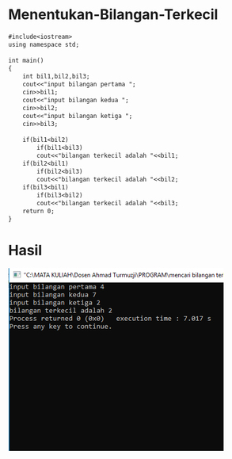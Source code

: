 # Menentukan-Bilangan-Terkecil
    #include<iostream>
    using namespace std;

    int main()
    {
        int bil1,bil2,bil3;
        cout<<"input bilangan pertama ";
        cin>>bil1;
        cout<<"input bilangan kedua ";
        cin>>bil2;
        cout<<"input bilangan ketiga ";
        cin>>bil3;

        if(bil1<bil2)
            if(bil1<bil3)
            cout<<"bilangan terkecil adalah "<<bil1;
        if(bil2<bil1)
            if(bil2<bil3)
            cout<<"bilangan terkecil adalah "<<bil2;
        if(bil3<bil1)
            if(bil3<bil2)
            cout<<"bilangan terkecil adalah "<<bil3;
        return 0;
    }
   # Hasil
   ![img](https://raw.githubusercontent.com/AminPriadi/Menentukan-Bilangan-Terkecil/master/bil%20terkecil.png)
